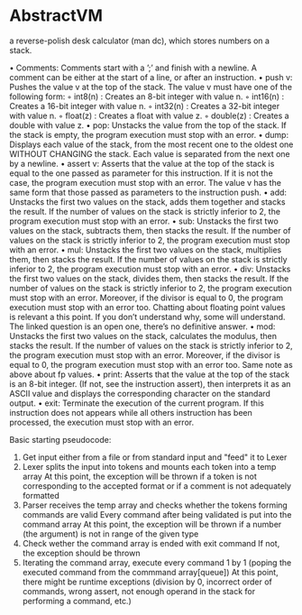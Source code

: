 # AbstractVM
a reverse-polish desk calculator (man dc), which stores numbers on a stack.

• Comments: Comments start with a ’;’ and finish with a newline. A comment can be either at the start of a line, or after an instruction.
• push v: Pushes the value v at the top of the stack. The value v must have one of the following form:
	◦ int8(n) : Creates an 8-bit integer with value n.
	◦ int16(n) : Creates a 16-bit integer with value n.
	◦ int32(n) : Creates a 32-bit integer with value n.
	◦ float(z) : Creates a float with value z.
	◦ double(z) : Creates a double with value z.
• pop: Unstacks the value from the top of the stack. If the stack is empty, the program execution must stop with an error.
• dump: Displays each value of the stack, from the most recent one to the oldest one WITHOUT CHANGING the stack. Each value is separated from the next one by a newline.
• assert v: Asserts that the value at the top of the stack is equal to the one passed as parameter for this instruction. If it is not the case, the program execution must stop with an error. The value v has the same form that those passed as parameters to the instruction push.
• add: Unstacks the first two values on the stack, adds them together and stacks the result. If the number of values on the stack is strictly inferior to 2, the program execution must stop with an error.
• sub: Unstacks the first two values on the stack, subtracts them, then stacks the result. If the number of values on the stack is strictly inferior to 2, the program execution must stop with an error.
• mul: Unstacks the first two values on the stack, multiplies them, then stacks the result. If the number of values on the stack is strictly inferior to 2, the program execution must stop with an error.
• div: Unstacks the first two values on the stack, divides them, then stacks the result. If the number of values on the stack is strictly inferior to 2, the program execution must stop with an error. Moreover, if the divisor is equal to 0, the program execution must stop with an error too. Chatting about floating point values is relevant a this point. If you don’t understand why, some will understand. The linked question is an open one, there’s no definitive answer.
• mod: Unstacks the first two values on the stack, calculates the modulus, then stacks the result. If the number of values on the stack is strictly inferior to 2, the program execution must stop with an error. Moreover, if the divisor is equal to 0, the program execution must stop with an error too. Same note as above about fp values.
• print: Asserts that the value at the top of the stack is an 8-bit integer. (If not, see the instruction assert), then interprets it as an ASCII value and displays the corresponding character on the standard output.
• exit: Terminate the execution of the current program. If this instruction does not appears while all others instruction has been processed, the execution must stop with an error.


Basic starting pseudocode:

1) Get input either from a file or from standard input and "feed" it to Lexer
2) Lexer splits the input into tokens and mounts each token into a temp array
		At this point, the exception will be thrown if a token is not corresponding to the accepted format
												 or if a comment is not adequately formatted
3) Parser receives the temp array and checks whether the tokens forming commands are valid
   Every command after being validated is put into the command array
   		At this point, the exception will be thrown if a number (the argument) is not in range of the given type
4) Check wether the command array is ended with exit command
		If not, the exception should be thrown
5) Iterating the command array, execute every command 1 by 1 (poping the executed command from the commmand array[queue])
		At this point, there might be runtime exceptions (division by 0, incorrect order of commands, wrong assert, not enough operand in the stack for performing a command, etc.)
